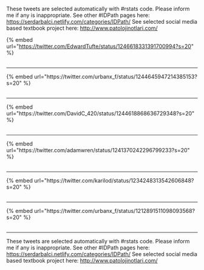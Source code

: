 

These tweets are selected automatically with #rstats code. Please inform me if any is inappropriate.
See other #IDPath pages here: https://serdarbalci.netlify.com/categories/IDPath/ 
See selected social media based textbook project here: http://www.patolojinotlari.com/

{% embed url="https://twitter.com/EdwardTufte/status/1246618331391700994?s=20" %}<br>
<br>
<hr>
{% embed url="https://twitter.com/urbanx_f/status/1244645947214385153?s=20" %}<br>
<br>
<hr>
{% embed url="https://twitter.com/DavidC_420/status/1244618868636729348?s=20" %}<br>
<br>
<hr>
{% embed url="https://twitter.com/adamwren/status/1241370242296799233?s=20" %}<br>
<br>
<hr>
{% embed url="https://twitter.com/karilod/status/1234248313542606848?s=20" %}<br>
<br>
<hr>
{% embed url="https://twitter.com/urbanx_f/status/1212891511098093568?s=20" %}<br>
<br>
<hr>


These tweets are selected automatically with #rstats code. Please inform me if any is inappropriate.
See other #IDPath pages here: https://serdarbalci.netlify.com/categories/IDPath/ 
See selected social media based textbook project here: http://www.patolojinotlari.com/
